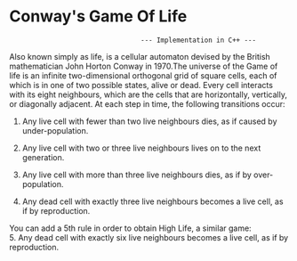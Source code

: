 # Conway's Game Of Life 
                                     --- Implementation in C++ ---
 Also known simply as life, is a cellular automaton devised by the British mathematician John Horton Conway in 1970.The universe of the 
 Game of life is an infinite two-dimensional orthogonal grid of square cells, each of which is in one of two possible states, alive or dead. 
 Every cell interacts with its eight neighbours, which are the cells that are horizontally, vertically, or diagonally adjacent.
   At each step in time, the following transitions occur:
	 
   1. Any live cell with fewer than two live neighbours dies, as if caused by under-population.
	 
   2. Any live cell with two or three live neighbours lives on to the next generation.
	 
   3. Any live cell with more than three live neighbours dies, as if by over-population.
	 
   4. Any dead cell with exactly three live neighbours becomes a live cell, as if by reproduction.
	  
You can add a 5th rule in order to obtain High Life, a similar game:   
     5. Any dead cell with exactly six live neighbours becomes a live cell, as if by reproduction.
